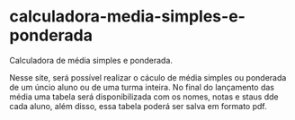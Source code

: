 # calculadora-media-simples-e-ponderada
 Calculadora de média simples e ponderada.

 Nesse site, será possível realizar o cáculo de média simples ou ponderada de um úncio aluno ou de uma turma inteira. No final do lançamento das média uma tabela será disponibilizada com os nomes, notas e staus dde cada aluno, além disso, essa tabela poderá ser salva em formato pdf.

